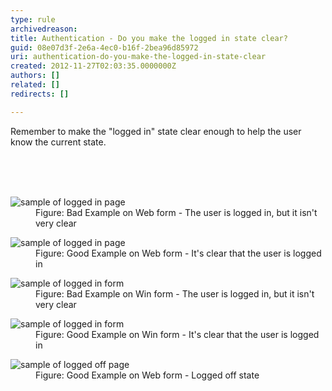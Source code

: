 ```yaml
---
type: rule
archivedreason: 
title: Authentication - Do you make the logged in state clear?
guid: 08e07d3f-2e6a-4ec0-b16f-2bea96d85972
uri: authentication-do-you-make-the-logged-in-state-clear
created: 2012-11-27T02:03:35.0000000Z
authors: []
related: []
redirects: []

---
```



<p>Remember to make the &quot;logged in&quot; state clear enough to help the user know the current state.</p>
<br><excerpt class='endintro'></excerpt><br>
​<dl class="badImage"><dt><img alt="sample of logged in page" src="http&#58;//www.ssw.com.au/ssw/Standards/Rules/Images/weblogin_bad.gif" /></dt>
<dd>Figure&#58; Bad Example on Web form - The user is logged in, but it isn't very clear</dd></dl>
<dl class="goodImage"><dt><img alt="sample of logged in page" src="http&#58;//www.ssw.com.au/ssw/Standards/Rules/Images/weblogin_good.gif" /></dt>
<dd>Figure&#58; Good Example on Web form - It's clear that the user is logged in</dd></dl>
<dl class="badImage"><dt><img alt="sample of logged in form" src="http&#58;//www.ssw.com.au/ssw/Standards/Rules/Images/winlogin_bad.gif" /></dt>
<dd>Figure&#58; Bad Example on Win form - The user is logged in, but it isn't very clear</dd></dl>
<dl class="goodImage"><dt><img alt="sample of logged in form" src="http&#58;//www.ssw.com.au/ssw/Standards/Rules/Images/BetterInterface_sqlAuditorLogin.jpg" /></dt>
<dd>Figure&#58; Good Example on Win form - It's clear that the user is logged in</dd></dl>
<dl class="image"><dt><img alt="sample of logged off page" src="http&#58;//www.ssw.com.au/ssw/Standards/Rules/Images/weblogoff.gif" /></dt>
<dd>Figure&#58; Good Example on Web form - Logged off state</dd></dl>



